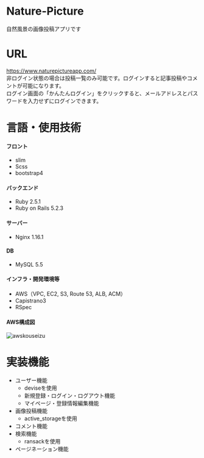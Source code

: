 # Nature-Picture
自然風景の画像投稿アプリです<br>

# URL
https://www.naturepictureapp.com/ <br>
非ログイン状態の場合は投稿一覧のみ可能です。ログインすると記事投稿やコメントが可能になります。<br>
ログイン画面の「かんたんログイン」をクリックすると、メールアドレスとパスワードを入力せずにログインできます。

# 言語・使用技術
#### フロント
- slim
- Scss
- bootstrap4

#### バックエンド
- Ruby 2.5.1
- Ruby on Rails 5.2.3

#### サーバー
- Nginx 1.16.1

#### DB
- MySQL 5.5

#### インフラ・開発環境等
- AWS（VPC, EC2, S3, Route 53, ALB, ACM）
- Capistrano3
- RSpec

#### AWS構成図
![awskouseizu](https://user-images.githubusercontent.com/57769038/82515221-b1277c80-9b52-11ea-83b5-6f4dce1af4ac.png)

# 実装機能
- ユーザー機能
  - deviseを使用
  - 新規登録・ログイン・ログアウト機能
  - マイページ・登録情報編集機能
- 画像投稿機能
  - active_storageを使用
- コメント機能
- 検索機能
  - ransackを使用
- ページネーション機能
